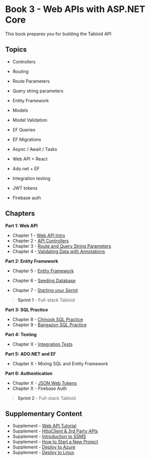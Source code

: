 # Book 3 - Web APIs with <span>ASP.</span>NET Core

This book prepares you for building the Tabloid API

## Topics

* Controllers
* Routing
* Route Parameters
* Query string parameters
* Entity Framework
* Models
* Model Validation
* EF Queries
* EF Migrations
* Async / Await / Tasks
* Web API + React

* Ado.net + EF
* Integration testing
* JWT tokens
* Firebase auth

## Chapters

**Part 1: Web API**

* Chapter 1 - [Web API Intro](./chapters/API_OVERVIEW.md)
* Chapter 2 - [API Controllers](./chapters/API_MODELS_CONTROLLERS.md)
* Chapter 3 - [Route and Query String Parameters](./chapters/CONTROLLER_PARAMETERS.md)
* Chapter 4 - [Validating Data with Annotations](./chapters/MODEL_VALIDATION.md)

**Part 2: Entity Framework**

* Chapter 5 - [Entity Framework](./chapters/EF_INTRO.md)
* Chapter 6 - [Seeding Database](./chapters/EF_SEEDING.md)

* Chapter 7 - [Starting your Sprint](./chapters/HOW_TO_START.md)

> __Sprint 1__ - Full-stack Tabloid

**Part 3: SQL Practice**

* Chapter 8 - [Chinook SQL Practice](./chapters/CHINOOK.md)
* Chapter 9 - [Bangazon SQL Practice](./chapters/BANGAZON_SQL_EXERCISE.md)

**Part 4: Testing**

* Chapter X - [Integration Tests](./chapters/INTEGRATION_TESTS.md)

**Part 5: ADO<span>.NET</span> and EF**

* Chapter X - Mixing SQL and Entity Framework

**Part 6: Authentication**

* Chapter X - [JSON Web Tokens](./chapters/JWT.md)
* Chapter X - Firebase Auth

> __Sprint 2__ - Full-stack Tabloid

## Supplementary Content

* Supplement - [Web API Tutorial](https://docs.microsoft.com/en-us/aspnet/core/tutorials/first-web-api?view=aspnetcore-3.0)
* Supplement - [HttpClient & 3rd Party APIs](./chapters/HTTPCLIENT.md)
* Supplement - [Introduction to SSMS](./chapters/SSMS_INTRO.md)
* Supplement - [How to Start a New Project](./chapters/PROJECT_INIT.md)
* Supplement - [Deploy to Azure](./chapters/AZURE_DEPLOY.md)
* Supplement - [Deploy to Linux](./chapters/LINUX_DEPLOY.md)
